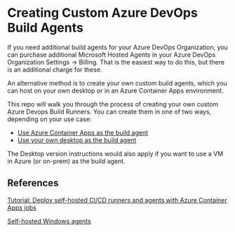 # Creating Custom Azure DevOps Build Agents

If you need additional build agents for your Azure DevOps Organization, you can purchase additional Microsoft Hosted Agents in your Azure DevOps Organization Settings -> Billing.  That is the easiest way to do this, but there is an additional charge for these.

An alternative method is to create your own custom build agents, which you can host on your own desktop or in an Azure Container Apps environment.

This repo will walk you through the process of creating your own custom Azure Devops Build Runners. You can create them in one of two ways, depending on your use case:

* [Use Azure Container Apps as the build agent](./aca-runner/README.md)
* [Use your own desktop as the build agent](./desktop-runner/README.md)

The Desktop version instructions would also apply if you want to use a VM in Azure (or on-prem) as the build agent.

## References

[Tutorial: Deploy self-hosted CI/CD runners and agents with Azure Container Apps jobs](https://learn.microsoft.com/en-us/azure/container-apps/tutorial-ci-cd-runners-jobs?tabs=bash&pivots=container-apps-jobs-self-hosted-ci-cd-azure-pipelines)

[Self-hosted Windows agents](https://learn.microsoft.com/en-us/azure/devops/pipelines/agents/windows-agent?view=azure-devops)

<!-- Another example for VM Scale Set Agents: https://dev.to/n3wt0n/everything-about-the-azure-pipelines-scale-set-agents-vmss-cp2 -->
